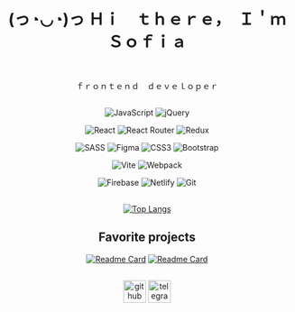 <h1 align="center"> (っ◔◡◔)っ Ｈｉ　ｔｈｅｒｅ，　Ｉ＇ｍ　Ｓｏｆｉａ　</h1>

﻿<p align="center"> ｆｒｏｎｔｅｎｄ　ｄｅｖｅｌｏｐｅｒ </p>

<div align="center">
 <h2 align="center"></h2>

 ![JavaScript](https://img.shields.io/badge/javascript-%23323330.svg?style=for-the-badge&logo=javascript&logoColor=%23F7DF1E)
 ![jQuery](https://img.shields.io/badge/jquery-%230769AD.svg?style=for-the-badge&logo=jquery&logoColor=white)
  
 ![React](https://img.shields.io/badge/react-%2320232a.svg?style=for-the-badge&logo=react&logoColor=%2361DAFB)
 ![React Router](https://img.shields.io/badge/React_Router-CA4245?style=for-the-badge&logo=react-router&logoColor=white)
 ![Redux](https://img.shields.io/badge/redux-%23593d88.svg?style=for-the-badge&logo=redux&logoColor=white)
 
 ![SASS](https://img.shields.io/badge/SASS-hotpink.svg?style=for-the-badge&logo=SASS&logoColor=white)
 ![Figma](https://img.shields.io/badge/figma-%23F24E1E.svg?style=for-the-badge&logo=figma&logoColor=white)
 ![CSS3](https://img.shields.io/badge/css3-%231572B6.svg?style=for-the-badge&logo=css3&logoColor=white)
 ![Bootstrap](https://img.shields.io/badge/bootstrap-%238511FA.svg?style=for-the-badge&logo=bootstrap&logoColor=white)
 
 ![Vite](https://img.shields.io/badge/vite-%23646CFF.svg?style=for-the-badge&logo=vite&logoColor=white)
 ![Webpack](https://img.shields.io/badge/webpack-%238DD6F9.svg?style=for-the-badge&logo=webpack&logoColor=black)
 
 ![Firebase](https://img.shields.io/badge/Firebase-039BE5?style=for-the-badge&logo=Firebase&logoColor=white)
 ![Netlify](https://img.shields.io/badge/netlify-%23000000.svg?style=for-the-badge&logo=netlify&logoColor=#00C7B7)
 ![Git](https://img.shields.io/badge/git-%23F05033.svg?style=for-the-badge&logo=git&logoColor=white)

<h2 align="center"></h2>

 [![Top Langs](https://github-readme-stats.vercel.app/api/top-langs/?username=sony-vedom)](https://github.com/sony-vedom/github-readme-stats)
 
</div>

<h2 align="center">Favorite projects</h2>
 
<div align="center"> 
 
 <span> [![Readme Card](https://github-readme-stats.vercel.app/api/pin/?username=sony-vedom&repo=watsapp-app)](https://github.com/sony-vedom/watsapp-app) </span>
 <span> [![Readme Card](https://github-readme-stats.vercel.app/api/pin/?username=sony-vedom&repo=Hotel_Check)](https://github.com/sony-vedom/Hotel_Check) </span>
 
</div>

<h2 align="start"> </h2>

 <div align="center">
  
  [<img src='https://cdn.jsdelivr.net/npm/simple-icons@3.0.1/icons/github.svg' alt='github' height='40'>](https://github.com/sony-vedom) [<img src='https://cdn-icons-png.flaticon.com/256/6422/6422206.png' alt="telegram" height='40'>](https://t.me/s_sofya20) 
  
  </div>


<!--
**sony-vedom/sony-vedom** is a ✨ _special_ ✨ repository because its `README.md` (this file) appears on your GitHub profile.

Here are some ideas to get you started:

- 🔭 I’m currently working on ...
- 🌱 I’m currently learning ...
- 👯 I’m looking to collaborate on ...
- 🤔 I’m looking for help with ...
- 💬 Ask me about ...
- 📫 How to reach me: ...
- 😄 Pronouns: ...
- ⚡ Fun fact: ...
-->

